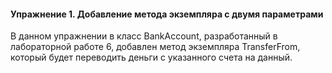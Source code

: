 #### Упражнение 1. Добавление метода экземпляра с двумя параметрами

В данном упражнении в класс BankAccount, разработанный в лабораторной работе 6, 
добавлен метод экземпляра TransferFrom, который будет переводить деньги с указанного счета на данный.
